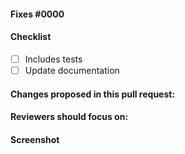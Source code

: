 #### Fixes #0000

#### Checklist

-   [ ] Includes tests
-   [ ] Update documentation

<!-- DO NOT enable CircleCI for your fork. Our build will run when you open this PR. -->

#### Changes proposed in this pull request:

<!-- Fill this out. -->

#### Reviewers should focus on:

<!-- Fill this out. -->

#### Screenshot

<!-- Include an image of the most relevant user-facing change, if any. -->
